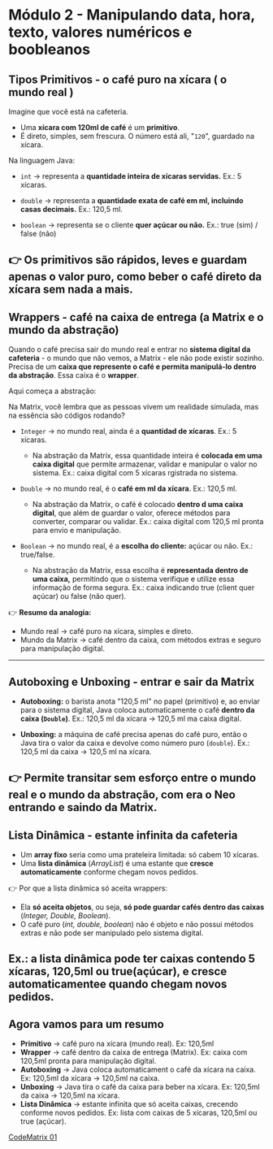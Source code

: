 # Módulo 2 - Manipulando data, hora, texto, valores numéricos e boobleanos

## Tipos Primitivos - o café puro na xícara ( o mundo real )

Imagine que você está na cafeteria.
- Uma **xícara com 120ml de café** é um **primitivo**.
- É direto, simples, sem frescura. O número está ali, "`120`", guardado na xícara.

Na linguagem Java:
- `int` &rarr; representa a **quantidade inteira de xícaras servidas.**
  Ex.: 5 xícaras.

- `double` &rarr; representa a **quantidade exata de café em ml, incluindo casas decimais.**
  Ex.: 120,5 ml.

- `boolean` &rarr; representa se o cliente **quer açúcar ou não.**
  Ex.: true (sim) / false (não)

👉 Os primitivos são **rápidos, leves e guardam apenas o valor puro,** como beber o café direto da xícara sem nada a mais.
---


## Wrappers - café na caixa de entrega (a Matrix e o mundo da abstração)

Quando o café precisa sair do mundo real e entrar no **sistema digital da cafeteria** - o mundo que não vemos, a Matrix - ele não pode existir sozinho. Precisa de um **caixa que represente o café e permita manipulá-lo dentro da abstração**. Essa caixa é o **wrapper**.

Aqui começa a abstração:

Na Matrix, você lembra que as pessoas vivem um realidade simulada, mas na essência são códigos rodando?

- `Integer` &rarr; no mundo real, ainda é a **quantidad de xícaras**. Ex.: 5 xícaras.
    - Na abstração da Matrix, essa quantidade inteira é **colocada em uma caixa digital** que permite armazenar, validar e manipular o valor no sistema. Ex.: caixa digital com 5 xícaras rgistrada no sistema.
 
- `Double` &rarr; no mundo real, é o **café em ml da xícara**. Ex.: 120,5 ml.
    - Na abstração da Matrix, o café é colocado **dentro d uma caixa digital**, que além de guardar o valor, oferece métodos para converter, comparar ou validar. Ex.: caixa digital com 120,5 ml pronta para envio e manipulação.

- `Boolean` &rarr; no mundo real, é a **escolha do cliente:** açúcar ou não. Ex.: true/false.
    - Na abstração da Matrix, essa escolha é **representada dentro de uma caixa,** permitindo que o sistema verifique e utilize essa informação de forma segura. Ex.: caixa indicando true (client quer açúcar) ou false (não quer).


👉 **Resumo da analogia:**

- Mundo real &rarr; café puro na xícara, simples e direto.
- Mundo da Matrix &rarr; café dentro da caixa, com métodos extras e seguro para manipulação digital.
---


## Autoboxing e Unboxing - entrar e sair da Matrix

- **Autoboxing:** o barista anota "120,5 ml" no papel (primitivo) e, ao enviar para o sistema digital, Java coloca automaticamente o café **dentro da caixa (`Double`)**. Ex.: 120,5 ml da xícara &rarr; 120,5 ml ma caixa digital.

- **Unboxing:** a máquina de café precisa apenas do café puro, então o Java tira o valor da caixa e devolve como número puro (`double`). Ex.: 120,5 ml da caixa &rarr; 120,5 ml na xícara.

👉 Permite transitar **sem esforço** entre o mundo real e o mundo da abstração, com era o Neo entrando e saindo da Matrix.
---


## Lista Dinâmica - estante infinita da cafeteria

- Um **array fixo** seria como uma prateleira limitada: só cabem 10 xícaras.
- Uma **lista dinâmica** (_ArrayList_) é uma estante que **cresce automaticamente** conforme chegam novos pedidos.

👉 Por que a lista dinâmica só aceita wrappers:

 - Ela **só aceita objetos**, ou seja, **só pode guardar cafés dentro das caixas** (_Integer, Double, Boolean_).
 - O café puro (_int, double, boolean_) não é objeto e não possui métodos extras e não pode ser manipulado pelo sistema digital.

 Ex.: a lista dinâmica pode ter caixas contendo 5 xícaras, 120,5ml ou true(açúcar), e cresce automaticamentee quando chegam novos pedidos.
---


## Agora vamos para um resumo

  - **Primitivo** &rarr; café puro na xícara (mundo real). Ex: 120,5ml
  - **Wrapper** &rarr; café dentro da caixa de entrega (Matrix). Ex: caixa com 120,5ml pronta para manipulação digital.
  - **Autoboxing** &rarr; Java coloca automaticament o café da xícara na caixa. Ex: 120,5ml da xícara &rarr; 120,5ml na caixa.
  - **Unboxing** &rarr; Java tira o café da caixa para beber na xícara. Ex: 120,5ml da caixa &rarr; 120,5ml na xícara.
  - **Lista Dinâmica** &rarr; estante infinita que só aceita caixas, crecendo conforme novos pedidos. Ex: lista com caixas de 5 xícaras, 120,5ml ou true (açúcar).


[CodeMatrix 01](src/exercicios01.java)